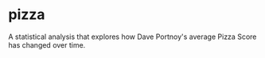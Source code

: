 # pizza
A statistical analysis that explores how Dave Portnoy's average Pizza Score has changed over time.

